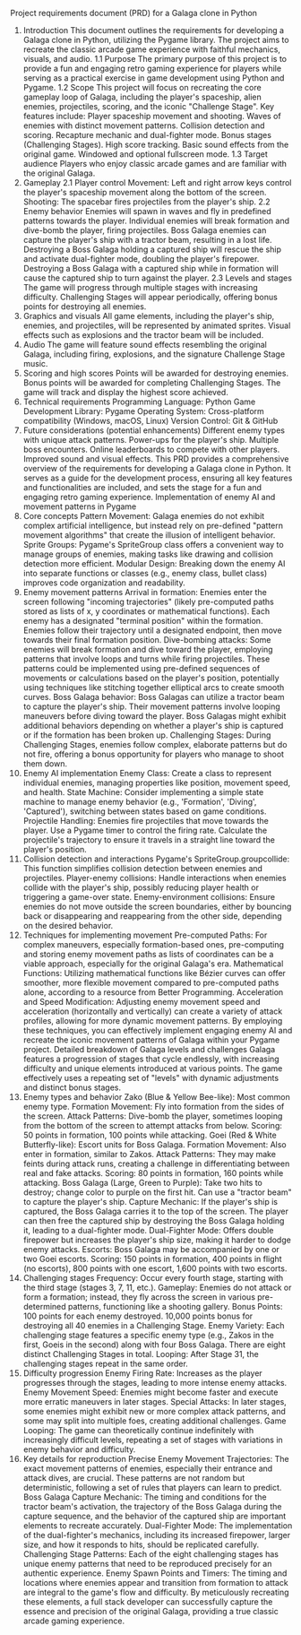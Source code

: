 Project requirements document (PRD) for a Galaga clone in Python
1. Introduction
This document outlines the requirements for developing a Galaga clone in Python, utilizing the Pygame library. The project aims to recreate the classic arcade game experience with faithful mechanics, visuals, and audio.
1.1 Purpose
The primary purpose of this project is to provide a fun and engaging retro gaming experience for players while serving as a practical exercise in game development using Python and Pygame.
1.2 Scope
This project will focus on recreating the core gameplay loop of Galaga, including the player's spaceship, alien enemies, projectiles, scoring, and the iconic "Challenge Stage". Key features include:
Player spaceship movement and shooting.
Waves of enemies with distinct movement patterns.
Collision detection and scoring.
Recapture mechanic and dual-fighter mode.
Bonus stages (Challenging Stages).
High score tracking.
Basic sound effects from the original game.
Windowed and optional fullscreen mode.
1.3 Target audience
Players who enjoy classic arcade games and are familiar with the original Galaga.
2. Gameplay
2.1 Player control
Movement: Left and right arrow keys control the player's spaceship movement along the bottom of the screen.
Shooting: The spacebar fires projectiles from the player's ship.
2.2 Enemy behavior
Enemies will spawn in waves and fly in predefined patterns towards the player.
Individual enemies will break formation and dive-bomb the player, firing projectiles.
Boss Galaga enemies can capture the player's ship with a tractor beam, resulting in a lost life.
Destroying a Boss Galaga holding a captured ship will rescue the ship and activate dual-fighter mode, doubling the player's firepower.
Destroying a Boss Galaga with a captured ship while in formation will cause the captured ship to turn against the player.
2.3 Levels and stages
The game will progress through multiple stages with increasing difficulty.
Challenging Stages will appear periodically, offering bonus points for destroying all enemies.
3. Graphics and visuals
All game elements, including the player's ship, enemies, and projectiles, will be represented by animated sprites.
Visual effects such as explosions and the tractor beam will be included.
4. Audio
The game will feature sound effects resembling the original Galaga, including firing, explosions, and the signature Challenge Stage music.
5. Scoring and high scores
Points will be awarded for destroying enemies.
Bonus points will be awarded for completing Challenging Stages.
The game will track and display the highest score achieved.
6. Technical requirements
Programming Language: Python
Game Development Library: Pygame
Operating System: Cross-platform compatibility (Windows, macOS, Linux)
Version Control: Git & GitHub
7. Future considerations (potential enhancements)
Different enemy types with unique attack patterns.
Power-ups for the player's ship.
Multiple boss encounters.
Online leaderboards to compete with other players.
Improved sound and visual effects.
This PRD provides a comprehensive overview of the requirements for developing a Galaga clone in Python. It serves as a guide for the development process, ensuring all key features and functionalities are included, and sets the stage for a fun and engaging retro gaming experience.
Implementation of enemy AI and movement patterns in Pygame
1. Core concepts
Pattern Movement: Galaga enemies do not exhibit complex artificial intelligence, but instead rely on pre-defined "pattern movement algorithms" that create the illusion of intelligent behavior.
Sprite Groups: Pygame's SpriteGroup class offers a convenient way to manage groups of enemies, making tasks like drawing and collision detection more efficient.
Modular Design: Breaking down the enemy AI into separate functions or classes (e.g., enemy class, bullet class) improves code organization and readability. 
2. Enemy movement patterns
Arrival in formation:
Enemies enter the screen following "incoming trajectories" (likely pre-computed paths stored as lists of x, y coordinates or mathematical functions).
Each enemy has a designated "terminal position" within the formation.
Enemies follow their trajectory until a designated endpoint, then move towards their final formation position.
Dive-bombing attacks:
Some enemies will break formation and dive toward the player, employing patterns that involve loops and turns while firing projectiles.
These patterns could be implemented using pre-defined sequences of movements or calculations based on the player's position, potentially using techniques like stitching together elliptical arcs to create smooth curves.
Boss Galaga behavior:
Boss Galagas can utilize a tractor beam to capture the player's ship.
Their movement patterns involve looping maneuvers before diving toward the player.
Boss Galagas might exhibit additional behaviors depending on whether a player's ship is captured or if the formation has been broken up.
Challenging Stages:
During Challenging Stages, enemies follow complex, elaborate patterns but do not fire, offering a bonus opportunity for players who manage to shoot them down. 
3. Enemy AI implementation
Enemy Class: Create a class to represent individual enemies, managing properties like position, movement speed, and health.
State Machine: Consider implementing a simple state machine to manage enemy behavior (e.g., 'Formation', 'Diving', 'Captured'), switching between states based on game conditions.
Projectile Handling:
Enemies fire projectiles that move towards the player.
Use a Pygame timer to control the firing rate.
Calculate the projectile's trajectory to ensure it travels in a straight line toward the player's position. 
4. Collision detection and interactions
Pygame's SpriteGroup.groupcollide: This function simplifies collision detection between enemies and projectiles.
Player-enemy collisions: Handle interactions when enemies collide with the player's ship, possibly reducing player health or triggering a game-over state.
Enemy-environment collisions: Ensure enemies do not move outside the screen boundaries, either by bouncing back or disappearing and reappearing from the other side, depending on the desired behavior. 
5. Techniques for implementing movement
Pre-computed Paths: For complex maneuvers, especially formation-based ones, pre-computing and storing enemy movement paths as lists of coordinates can be a viable approach, especially for the original Galaga's era.
Mathematical Functions: Utilizing mathematical functions like Bézier curves can offer smoother, more flexible movement compared to pre-computed paths alone, according to a resource from Better Programming.
Acceleration and Speed Modification: Adjusting enemy movement speed and acceleration (horizontally and vertically) can create a variety of attack profiles, allowing for more dynamic movement patterns. 
By employing these techniques, you can effectively implement engaging enemy AI and recreate the iconic movement patterns of Galaga within your Pygame project.
Detailed breakdown of Galaga levels and challenges
Galaga features a progression of stages that cycle endlessly, with increasing difficulty and unique elements introduced at various points. The game effectively uses a repeating set of "levels" with dynamic adjustments and distinct bonus stages.
1. Enemy types and behavior
Zako (Blue & Yellow Bee-like):
Most common enemy type.
Formation Movement: Fly into formation from the sides of the screen.
Attack Patterns: Dive-bomb the player, sometimes looping from the bottom of the screen to attempt attacks from below.
Scoring: 50 points in formation, 100 points while attacking.
Goei (Red & White Butterfly-like):
Escort units for Boss Galaga.
Formation Movement: Also enter in formation, similar to Zakos.
Attack Patterns: They may make feints during attack runs, creating a challenge in differentiating between real and fake attacks.
Scoring: 80 points in formation, 160 points while attacking.
Boss Galaga (Large, Green to Purple):
Take two hits to destroy; change color to purple on the first hit.
Can use a "tractor beam" to capture the player's ship.
Capture Mechanic: If the player's ship is captured, the Boss Galaga carries it to the top of the screen. The player can then free the captured ship by destroying the Boss Galaga holding it, leading to a dual-fighter mode.
Dual-Fighter Mode: Offers double firepower but increases the player's ship size, making it harder to dodge enemy attacks.
Escorts: Boss Galaga may be accompanied by one or two Goei escorts.
Scoring: 150 points in formation, 400 points in flight (no escorts), 800 points with one escort, 1,600 points with two escorts.
2. Challenging stages
Frequency: Occur every fourth stage, starting with the third stage (stages 3, 7, 11, etc.).
Gameplay: Enemies do not attack or form a formation; instead, they fly across the screen in various pre-determined patterns, functioning like a shooting gallery.
Bonus Points:
100 points for each enemy destroyed.
10,000 points bonus for destroying all 40 enemies in a Challenging Stage.
Enemy Variety: Each challenging stage features a specific enemy type (e.g., Zakos in the first, Goeis in the second) along with four Boss Galaga. There are eight distinct Challenging Stages in total.
Looping: After Stage 31, the challenging stages repeat in the same order.
3. Difficulty progression
Enemy Firing Rate: Increases as the player progresses through the stages, leading to more intense enemy attacks.
Enemy Movement Speed: Enemies might become faster and execute more erratic maneuvers in later stages.
Special Attacks: In later stages, some enemies might exhibit new or more complex attack patterns, and some may split into multiple foes, creating additional challenges.
Game Looping: The game can theoretically continue indefinitely with increasingly difficult levels, repeating a set of stages with variations in enemy behavior and difficulty.
4. Key details for reproduction
Precise Enemy Movement Trajectories: The exact movement patterns of enemies, especially their entrance and attack dives, are crucial. These patterns are not random but deterministic, following a set of rules that players can learn to predict.
Boss Galaga Capture Mechanic: The timing and conditions for the tractor beam's activation, the trajectory of the Boss Galaga during the capture sequence, and the behavior of the captured ship are important elements to recreate accurately.
Dual-Fighter Mode: The implementation of the dual-fighter's mechanics, including its increased firepower, larger size, and how it responds to hits, should be replicated carefully.
Challenging Stage Patterns: Each of the eight challenging stages has unique enemy patterns that need to be reproduced precisely for an authentic experience.
Enemy Spawn Points and Timers: The timing and locations where enemies appear and transition from formation to attack are integral to the game's flow and difficulty.
By meticulously recreating these elements, a full stack developer can successfully capture the essence and precision of the original Galaga, providing a true classic arcade gaming experience.